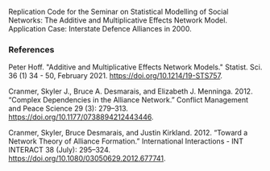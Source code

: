 Replication Code for the Seminar on Statistical Modelling of Social Networks: The Additive and Multiplicative Effects Network Model. Application Case: Interstate Defence Alliances in 2000.


### References
Peter Hoff. "Additive and Multiplicative Effects Network Models." Statist. Sci. 36 (1) 34 - 50, February 2021. https://doi.org/10.1214/19-STS757.

Cranmer, Skyler J., Bruce A. Desmarais, and Elizabeth J. Menninga. 2012. “Complex Dependencies in the Alliance Network.” Conflict Management and Peace Science 29 (3): 279–313. https://doi.org/10.1177/0738894212443446.

Cranmer, Skyler, Bruce Desmarais, and Justin Kirkland. 2012. “Toward a Network Theory of Alliance Formation.” International Interactions - INT INTERACT 38 (July): 295–324. https://doi.org/10.1080/03050629.2012.677741.

